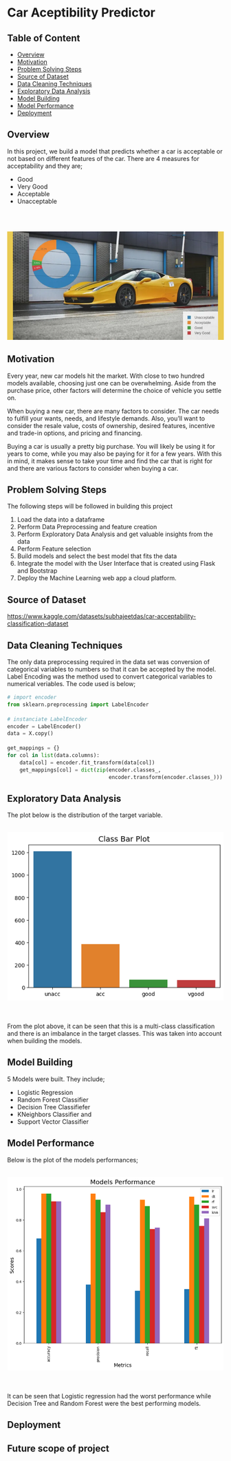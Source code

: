 # Car Aceptibility Predictor

## Table of Content
* [Overview](#overview)
* [Motivation](#motivation)
* [Problem Solving Steps](#problem-solving-steps)
* [Source of Dataset](#source-of-dataset)
* [Data Cleaning Techniques](#data-cleaning-techniques)
* [Exploratory Data Analysis](#exploratory-data-analysis)
* [Model Building](#model-building)
* [Model Performance](#model-performance)
* [Deployment](#deployment)

## Overview

In this project, we build a model that predicts whether a car is acceptable or not based on different features of the car. There are 4 measures for acceptability and they are; 
* Good
* Very Good
* Acceptable
* Unacceptable

</br></br>

<div align="center">
  <img src="img/accept_car.jpg">
</div>

## Motivation

Every year, new car models hit the market. With close to two hundred models available, choosing just one can be overwhelming. Aside from the purchase price, other factors will determine the choice of vehicle you settle on.

When buying a new car, there are many factors to consider. The car needs to fulfill your wants, needs, and lifestyle demands. Also, you’ll want to consider the resale value, costs of ownership, desired features, incentive and trade-in options, and pricing and financing.

Buying a car is usually a pretty big purchase. You will likely be using it for years to come, while you may also be paying for it for a few years. With this in mind, it makes sense to take your time and find the car that is right for and there are various factors to consider when buying a car.

## Problem Solving Steps

The following steps will be followed in building this project
1. Load the data into a dataframe
2. Perform Data Preprocessing and feature creation
3. Perform Exploratory Data Analysis and get valuable insights from the data
4. Perform Feature selection
5. Build models and select the best model that fits the data
6. Integrate the model with the User Interface that is created using Flask and Bootstrap
7. Deploy the Machine Learning web app a cloud platform.


## Source of Dataset

https://www.kaggle.com/datasets/subhajeetdas/car-acceptability-classification-dataset

## Data Cleaning Techniques

The only data preprocessing required in the data set was conversion of categorical variables to numbers so that it can be accepted by the model. Label Encoding was the method used to convert categorical variables to numerical veriables. The code used is below; 

```python
# import encoder 
from sklearn.preprocessing import LabelEncoder

# instanciate LabelEncoder
encoder = LabelEncoder()
data = X.copy()

get_mappings = {}
for col in list(data.columns):
    data[col] = encoder.fit_transform(data[col])
    get_mappings[col] = dict(zip(encoder.classes_, 
                                 encoder.transform(encoder.classes_))) 
```

## Exploratory Data Analysis
The plot below is the distribution of the target variable. </br></br>

<div align="center">
  <img src="img/class_plot.png">
</div>

</br></br>
From the plot above, it can be seen that this is a multi-class classification and there is an imbalance in the target classes. This was taken into account when building the models.


## Model Building

5 Models were built. They include;
- Logistic Regression
- Random Forest Classifier
- Decision Tree Classifiefer
- KNeighbors Classifier and
- Support Vector Classifier

## Model Performance

Below is the plot of the models performances; </br></br>

<div align="center">
  <img src="img/model_performance.png">
</div>
</br></br>

It can be seen that Logistic regression had the worst performance while Decision Tree and Random Forest were the best performing models.

## Deployment

## Future scope of project
